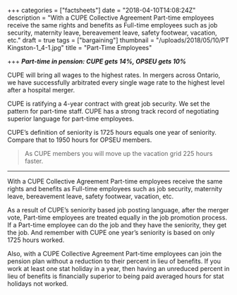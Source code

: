 +++
categories = ["factsheets"]
date = "2018-04-10T14:08:24Z"
description = "With a CUPE Collective Agreement Part-time employees receive the same rights and benefits as Full-time employees such as job security, maternity leave, bereavement leave, safety footwear, vacation, etc."
draft = true
tags = ["bargaining"]
thumbnail = "/uploads/2018/05/10/PT Kingston-1_4-1.jpg"
title = "Part-Time Employees"

+++
**_Part-time in pension: CUPE gets 14%, OPSEU gets 10%_**

CUPE will bring all wages to the highest rates. In mergers across Ontario, we have successfully arbitrated every single wage rate to the highest level after a hospital merger.

CUPE is ratifying a 4-year contract with great job security. We set the pattern for part-time staff. CUPE has a strong track record of  negotiating superior language for part-time employees.

CUPE’s definition of seniority is 1725 hours equals one year of seniority.  Compare that to 1950 hours for OPSEU members.

> As CUPE members you will move up the vacation grid 225 hours faster.

---

With a CUPE Collective Agreement Part-time employees receive the same rights and benefits as Full-time employees such as job security, maternity leave, bereavement leave, safety footwear, vacation, etc.

As a result of CUPE’s seniority based job posting language, after the merger vote, Part-time employees are treated equally in the job promotion process. If a Part-time employee can do the job and they have the seniority, they get the job. And remember with CUPE one year’s seniority is based on only 1725 hours worked.

Also, with a CUPE Collective Agreement Part-time employees can join the pension plan without a reduction to their percent in lieu of benefits.  If you work at least one stat holiday in a year, then having an unreduced percent in lieu of benefits is financially superior to being paid averaged hours for stat holidays not worked.